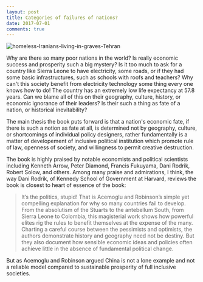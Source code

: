 ```yaml
---
layout: post
title: Categories of failures of nations? 
date: 2017-07-01
comments: true
---
```


<div class="thumbnail">	<img src="{{ site.baseurl }}/images/homeless-Iranians-living-in-graves.jpg" alt="homeless-Iranians-living-in-graves-Tehran" >	</div>

Why are there so many poor nations in the world? Is really economic success and prosperity such a big mystery? Is it too much to ask for a country like Sierra Leone to have electricity, some roads, or if they had some basic infrastructures, such as schools with roofs and teachers? Why can't this society benefit from electricity technology some thing every one knows how to do! The country has an extremely low life expectancy at 57.8 years. Can we blame all of this on their geography, culture, history, or economic ignorance of their leaders? Is their such a thing as fate of a nation, or historical inevitability?  


The main thesis the book puts forward is that a nation's economic fate, if there is such a notion as fate at all, is determined not by geography, culture, or shortcomings of individual policy designers, rather fundamentally is a matter of developement of inclusive political institution which promote rule of law, openness of society, and willingness to permit creative destruction.

The book is highly praised by notable economists and political scientists including Kenneth Arrow, Peter Diamond, Francis Fukuyama, Dani Rodrik, Robert Solow, and others. Among many praise and admirations, I think, the way Dani Rodrik, of Kennedy School of Government at Harvard, reviews the book is closest to heart of essence of the book: 

> It’s the politics, stupid! That is Acemoglu and Robinson’s simple yet compelling explanation for why so many countries fail to develop. From the absolutism of the Stuarts to the antebellum South, from Sierra Leone to Colombia, this magisterial work shows how powerful elites rig the rules to benefit themselves at the expense of the many.  Charting a careful course between the pessimists and optimists, the authors demonstrate history and geography need not be destiny. But they also document how sensible economic ideas and policies often achieve little in the absence of fundamental political change. 
 



But as Acemoglu and Robinson argued China is not a lone example and not a reliable model compared to sustainable prosperity of full inclusive societies.  
